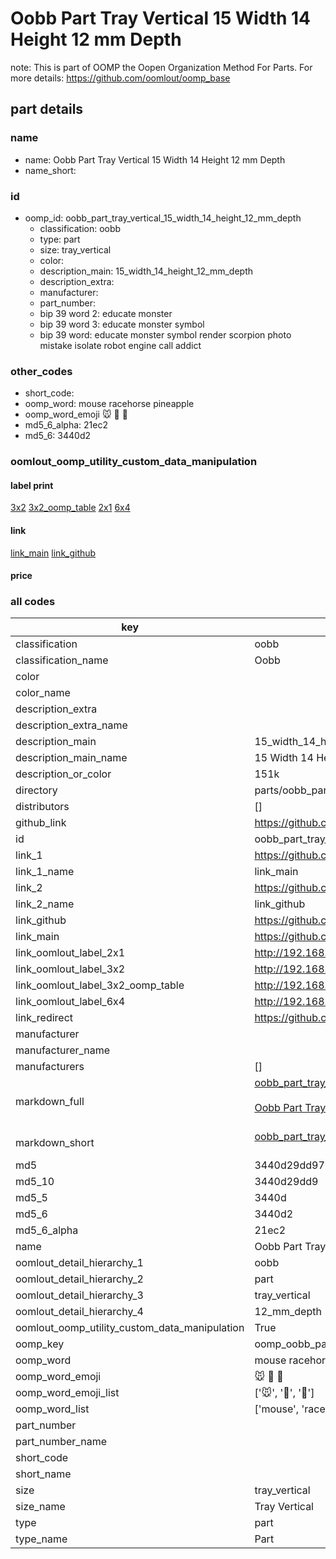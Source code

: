 # Oobb Part Tray Vertical 15 Width 14 Height 12 mm Depth  

note: This is part of OOMP the Oopen Organization Method For Parts. For more details: https://github.com/oomlout/oomp_base

##  part details
  







### name
* name: Oobb Part Tray Vertical 15 Width 14 Height 12 mm Depth
* name_short: 
### id
* oomp_id: oobb_part_tray_vertical_15_width_14_height_12_mm_depth
  * classification: oobb
  * type: part
  * size: tray_vertical
  * color: 
  * description_main: 15_width_14_height_12_mm_depth
  * description_extra: 
  * manufacturer: 
  * part_number: 
  * bip 39 word 2: educate monster
  * bip 39 word 3: educate monster symbol
  * bip 39 word: educate monster symbol render scorpion photo mistake isolate robot engine call addict

### other_codes
* short_code: 
* oomp_word: mouse racehorse pineapple
* oomp_word_emoji :mouse: :racehorse: :pineapple:
* md5_6_alpha: 21ec2
* md5_6: 3440d2






### oomlout_oomp_utility_custom_data_manipulation
#### label print
[3x2](http://192.168.1.245:1112/?label=oomp%2021ec2)
[3x2_oomp_table](http://192.168.1.108:1112/?label=oomp%2021ec2)
[2x1](http://192.168.1.242:1112/?label=oomp%2021ec2)
[6x4](http://192.168.1.55:1112/?label=oomp%2021ec2)    

#### link

[link_main](https://github.com/oomlout/oomlout_oomp_version_1_messy/tree/main/parts/oobb_part_tray_vertical_15_width_14_height_12_mm_depth) [link_github](https://github.com/oomlout/oomlout_oomp_version_1_messy/tree/main/parts/oobb_part_tray_vertical_15_width_14_height_12_mm_depth)                             

#### price







### all codes 
| key | value |  
| --- | --- |  
| classification | oobb |  
| classification_name | Oobb |  
| color |  |  
| color_name |  |  
| description_extra |  |  
| description_extra_name |  |  
| description_main | 15_width_14_height_12_mm_depth |  
| description_main_name | 15 Width 14 Height 12 mm Depth |  
| description_or_color | 151k |  
| directory | parts/oobb_part_tray_vertical_15_width_14_height_12_mm_depth |  
| distributors | [] |  
| github_link | https://github.com/oomlout/oomlout_oomp_part_src/tree/main/parts/oobb_part_tray_vertical_15_width_14_height_12_mm_depth |  
| id | oobb_part_tray_vertical_15_width_14_height_12_mm_depth |  
| link_1 | https://github.com/oomlout/oomlout_oomp_version_1_messy/tree/main/parts/oobb_part_tray_vertical_15_width_14_height_12_mm_depth |  
| link_1_name | link_main |  
| link_2 | https://github.com/oomlout/oomlout_oomp_version_1_messy/tree/main/parts/oobb_part_tray_vertical_15_width_14_height_12_mm_depth |  
| link_2_name | link_github |  
| link_github | https://github.com/oomlout/oomlout_oomp_version_1_messy/tree/main/parts/oobb_part_tray_vertical_15_width_14_height_12_mm_depth |  
| link_main | https://github.com/oomlout/oomlout_oomp_version_1_messy/tree/main/parts/oobb_part_tray_vertical_15_width_14_height_12_mm_depth |  
| link_oomlout_label_2x1 | http://192.168.1.242:1112/?label=oomp%2021ec2 |  
| link_oomlout_label_3x2 | http://192.168.1.245:1112/?label=oomp%2021ec2 |  
| link_oomlout_label_3x2_oomp_table | http://192.168.1.108:1112/?label=oomp%2021ec2 |  
| link_oomlout_label_6x4 | http://192.168.1.55:1112/?label=oomp%2021ec2 |  
| link_redirect | https://github.com/oomlout/oomlout_oomp_version_1_messy/tree/main/parts/oobb_part_tray_vertical_15_width_14_height_12_mm_depth |  
| manufacturer |  |  
| manufacturer_name |  |  
| manufacturers | [] |  
| markdown_full | [oobb_part_tray_vertical_15_width_14_height_12_mm_depth](none)<br>[](none)<br>[Oobb Part Tray Vertical 15 Width 14 Height 12 Mm Depth](none)<br><br> |  
| markdown_short | [oobb_part_tray_vertical_15_width_14_height_12_mm_depth](none)<br><br> |  
| md5 | 3440d29dd97691be8ee09b61b8e3d234 |  
| md5_10 | 3440d29dd9 |  
| md5_5 | 3440d |  
| md5_6 | 3440d2 |  
| md5_6_alpha | 21ec2 |  
| name | Oobb Part Tray Vertical 15 Width 14 Height 12 mm Depth |  
| oomlout_detail_hierarchy_1 | oobb |  
| oomlout_detail_hierarchy_2 | part |  
| oomlout_detail_hierarchy_3 | tray_vertical |  
| oomlout_detail_hierarchy_4 | 12_mm_depth |  
| oomlout_oomp_utility_custom_data_manipulation | True |  
| oomp_key | oomp_oobb_part_tray_vertical_15_width_14_height_12_mm_depth |  
| oomp_word | mouse racehorse pineapple |  
| oomp_word_emoji | :mouse: :racehorse: :pineapple: |  
| oomp_word_emoji_list | [':mouse:', ':racehorse:', ':pineapple:'] |  
| oomp_word_list | ['mouse', 'racehorse', 'pineapple'] |  
| part_number |  |  
| part_number_name |  |  
| short_code |  |  
| short_name |  |  
| size | tray_vertical |  
| size_name | Tray Vertical |  
| type | part |  
| type_name | Part |  
